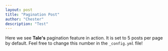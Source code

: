 ```yaml
---
layout: post
title: "Pagination Post"
author: "Chester"
description: "Test"
---
```


Here we see **Tale's** pagination feature in action. It is set to 5 posts per page by default. Feel free to change this number in the `_config.yml` file!
